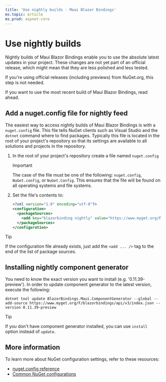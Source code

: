 ```yaml
---
title: 'Use nightly builds - Maui Blazor Bindings'
ms.topic: article
ms.prod: aspnet-core
---
```


# Use nightly builds

Nightly builds of Maui Blazor Bindings enable you to use the absolute latest updates in your project. These changes are not yet part of an official release, which might mean that they are less polished and less tested.

If you're using official releases (including previews) from NuGet.org, this step is not needed.

If you want to use the most recent build of Maui Blazor Bindings, read ahead.

## Add a nuget.config file for nightly feed

The easiest way to access nightly builds of Maui Blazor Bindings is with a `nuget.config` file. This file tells NuGet clients such as Visual Studio and the `dotnet` command where to find packages. Typically this file is located in the root of your project's repository so that its settings are available to all solutions and projects in the repository.

1. In the root of your project's repository create a file named `nuget.config`

    > [!IMPORTANT]
    > The case of the file must be one of the following: `nuget.config`, `NuGet.config`, or `NuGet.Config`. This ensures that the file will be found on all operating systems and file systems.

1. Set the file's contents to:

    ```xml
    <?xml version="1.0" encoding="utf-8"?>
    <configuration>
      <packageSources>
      	<add key="blazorbinding nightly" value="https://www.myget.org/F/blazorbindings/api/v3/index.json" />
      </packageSources>
    </configuration>
    ```

> [!TIP]
> If the configuration file already exists, just add the `<add ... />` tag to the end of the list of package sources.

## Installing nightly component generator

You need to know the exact version you want to install (e.g. '0.11.39-preview'). In order to update component generator to the latest version, execute the following:
```
dotnet tool update BlazorBindings.Maui.ComponentGenerator --global --add-source https://www.myget.org/F/blazorbindings/api/v3/index.json --version 0.11.39-preview
```

> [!TIP]
> If you don't have component generator installed, you can use `install` option instead of `update`.

## More information

To learn more about NuGet configuration settings, refer to these resources:

* [nuget.config reference](https://docs.microsoft.com/nuget/reference/nuget-config-file)
* [Common NuGet configurations](https://docs.microsoft.com/nuget/consume-packages/configuring-nuget-behavior)

